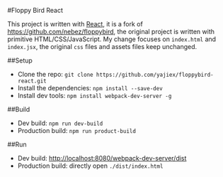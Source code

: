 #Floppy Bird React

This project is written with [React](https://facebook.github.io/react/index.html), it is a fork of https://github.com/nebez/floppybird, the original project is written with primitive HTML/CSS/JavaScript.
My change focuses on `index.html` and `index.jsx`, the original `css` files and assets files keep unchanged.

##Setup

- Clone the repo: `git clone https://github.com/yajiex/floppybird-react.git`
- Install the dependencies: `npm install --save-dev`
- Install dev tools: `npm install webpack-dev-server -g`

##Build

- Dev build: `npm run dev-build`
- Production build: `npm run product-build`

##Run

- Dev build: [http://localhost:8080/webpack-dev-server/dist](http://localhost:8080/webpack-dev-server/dist)
- Production build: directly open `./dist/index.html`